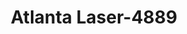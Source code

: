 ---
f_zip-code: 32714
f_state-code: FL
title: Atlanta Laser-4889
f_phone: 407-862-9664
f_city-only: Altamonte Springs
f_address: 140 Eileen Avenue Altamonte Springs
f_location-unique-id: '4889'
slug: atlanta-laser-4889
updated-on: '2024-05-30T13:46:58.046Z'
created-on: '2024-05-30T13:36:59.803Z'
published-on: '2024-05-30T13:54:32.469Z'
f_city-state: cms/city/altamonte-springs-fl.md
f_company: cms/company/atlanta-laser.md
f_state: cms/state/florida.md
layout: '[payday-loan].html'
tags: payday-loan
---